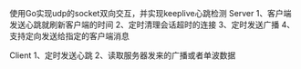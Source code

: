 使用Go实现udp的socket双向交互，并实现keeplive心跳检测
Server
1、客户端发送心跳就刷新客户端的时间
2、定时清理会话超时的连接
3、定时发送广播
4、支持定向发送给指定的客户端消息

Client
1、定时发送心跳
2、读取服务器发来的广播或者单波数据
